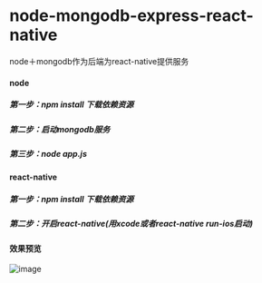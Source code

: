 # node-mongodb-express-react-native
node＋mongodb作为后端为react-native提供服务
#### node
##### 第一步：npm install 下载依赖资源
##### 第二步：启动mongodb服务
##### 第三步：node app.js

#### react-native
##### 第一步：npm install 下载依赖资源
##### 第二步：开启react-native(用xcode或者react-native run-ios启动)

#### 效果预览
![image](https://github.com/zhouzefei/node-mongodb-express-react-native/blob/master/q2.gif)
